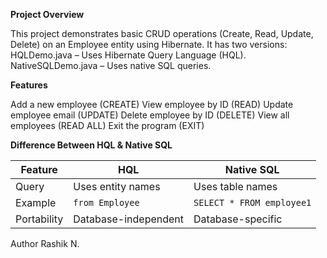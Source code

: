 **Project Overview**

This project demonstrates basic CRUD operations (Create, Read, Update, Delete) on an Employee entity using Hibernate.
It has two versions:
HQLDemo.java – Uses Hibernate Query Language (HQL).
NativeSQLDemo.java – Uses native SQL queries.

**Features**

Add a new employee (CREATE)
View employee by ID (READ)
Update employee email (UPDATE)
Delete employee by ID (DELETE)
View all employees (READ ALL)
Exit the program (EXIT)

**Difference Between HQL & Native SQL**

| Feature     | HQL                  | Native SQL                |
| ----------- | -------------------- | ------------------------- |
| Query       | Uses entity names    | Uses table names          |
| Example     | `from Employee`      | `SELECT * FROM employee1` |
| Portability | Database-independent | Database-specific         |


Author
Rashik N.
